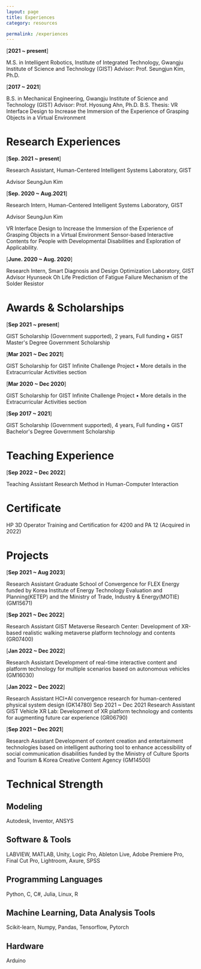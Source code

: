 ```yaml
---
layout: page
title: Experiences
category: resources

permalink: /experiences
---
```



[**2021 ~ present**]

M.S. in Intelligent Robotics, Institute of Integrated Technology, Gwangju Institute of Science and Technology (GIST)
Advisor: Prof. Seungjun Kim, Ph.D.

[**2017 ~ 2021**]       

B.S. in Mechanical Engineering, Gwangju Institute of Science and Technology (GIST)
Advisor: Prof. Hyosung Ahn, Ph.D.
B.S. Thesis: VR Interface Design to Increase the Immersion of the Experience of Grasping Objects in a Virtual Environment

# Research Experiences

[**Sep. 2021 ~ present**]           

Research Assistant, Human-Centered Intelligent Systems Laboratory, GIST

Advisor SeungJun Kim

[**Sep. 2020 ~ Aug.2021**]        

Research Intern, Human-Centered Intelligent Systems Laboratory, GIST

Advisor SeungJun Kim

VR Interface Design to Increase the Immersion of the Experience of Grasping Objects in a Virtual Environment
Sensor-based Interactive Contents for People with Developmental Disabilities and Exploration of Applicability.

[**June. 2020 ~ Aug. 2020**]     

Research Intern, Smart Diagnosis and Design Optimization Laboratory, GIST
Advisor Hyunseok Oh
Life Prediction of Fatigue Failure Mechanism of the Solder Resistor 


# Awards & Scholarships

[**Sep 2021 ~ present**]      

GIST Scholarship (Government supported), 2 years, Full funding
• GIST Master's Degree Government Scholarship

[**Mar 2021 ~ Dec 2021**]     

GIST Scholarship for GIST Infinite Challenge Project
• More details in the Extracurricular Activities section

[**Mar 2020 ~ Dec 2020**]     

GIST Scholarship for GIST Infinite Challenge Project
• More details in the Extracurricular Activities section

[**Sep 2017 ~ 2021**]              

GIST Scholarship (Government supported), 4 years, Full funding
• GIST Bachelor's Degree Government Scholarship

# Teaching Experience

[**Sep  2022 ~ Dec 2022**]    

Teaching Assistant
Research Method in Human-Computer Interaction

# Certificate

HP 3D Operator Training and Certification for 4200 and PA 12 (Acquired in 2022)

# Projects

[**Sep  2021 ~ Aug 2023**]    

Research Assistant
Graduate School of Convergence for FLEX Energy funded by Korea Institute
of Energy Technology Evaluation and Planning(KETEP) and the Ministry of
Trade, Industry & Energy(MOTIE) (GM15671)

[**Sep  2021 ~ Dec 2022**]    

Research Assistant
GIST Metaverse Research Center: Development of XR-based realistic walking metaverse platform technology and contents (GR07400)

[**Jan  2022 ~ Dec 2022**]    

Research Assistant
Development of real-time interactive content and platform technology for multiple scenarios based on autonomous vehicles (GM16030)

[**Jan  2022 ~ Dec 2022**]    

Research Assistant
HCI+AI convergence research for human-centered physical system design (GK14780)
Sep  2021 ~ Dec 2021    Research Assistant
GIST Vehicle XR Lab: Development of XR platform technology and contents for augmenting future car experience (GR06790)

[**Sep  2021 ~ Dec 2021**]     

Research Assistant
Development of content creation and entertainment technologies based on intelligent   authoring tool to enhance accessibility of social communication disabilities funded by the Ministry of Culture Sports and Tourism & Korea Creative Content Agency (GM14500)


# Technical Strength

## Modeling
Autodesk, Inventor,
ANSYS

## Software & Tools
LABVIEW,
MATLAB,
Unity,
Logic Pro,
Ableton Live,
Adobe Premiere Pro,
Final Cut Pro,
Lightroom,
Axure,
SPSS

## Programming Languages 
Python,
C, C#, Julia,
Linux,
R

## Machine Learning, Data Analysis Tools
Scikit-learn, Numpy, Pandas,
Tensorflow,
Pytorch

## Hardware
Arduino

